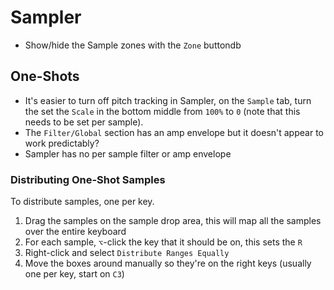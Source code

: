 # Sampler

- Show/hide the Sample zones with the `Zone` buttondb

## One-Shots

- It's easier to turn off pitch tracking in Sampler, on the `Sample` tab, turn the set the `Scale` in the bottom middle from `100%` to `0` (note that this needs to be set per sample).
- The `Filter/Global` section has an amp envelope but it doesn't appear to work predictably?
- Sampler has no per sample filter or amp envelope

### Distributing One-Shot Samples

To distribute samples, one per key.

1. Drag the samples on the sample drop area, this will map all the samples over the entire keyboard
2. For each sample, `⌥`-click the key that it should be on, this sets the `R`
3. Right-click and select `Distribute Ranges Equally`
4. Move the boxes around manually so they're on the right keys (usually one per key, start on `C3`)
